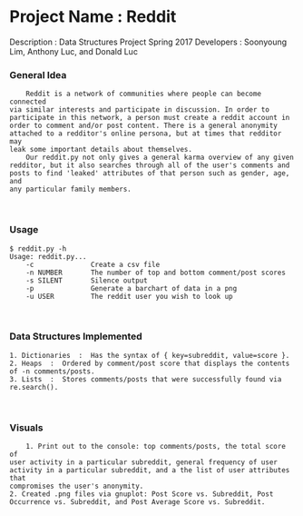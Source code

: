 # Project Name  :  Reddit
Description  :  Data Structures Project Spring 2017
Developers   :  Soonyoung Lim, Anthony Luc, and Donald Luc
&nbsp;
&nbsp;
### General Idea
        Reddit is a network of communities where people can become connected
    via similar interests and participate in discussion. In order to
    participate in this network, a person must create a reddit account in
    order to comment and/or post content. There is a general anonymity
    attached to a redditor's online persona, but at times that redditor may
    leak some important details about themselves.
        Our reddit.py not only gives a general karma overview of any given
    redditor, but it also searches through all of the user's comments and
    posts to find 'leaked' attributes of that person such as gender, age, and
    any particular family members.
&nbsp;
&nbsp;
### Usage
```console
$ reddit.py -h
Usage: reddit.py...
    -c              Create a csv file
    -n NUMBER       The number of top and bottom comment/post scores
    -s SILENT       Silence output
    -p              Generate a barchart of data in a png
    -u USER         The reddit user you wish to look up
```
&nbsp;
&nbsp;
### Data Structures Implemented
    1. Dictionaries  :  Has the syntax of { key=subreddit, value=score }.
    2. Heaps  :  Ordered by comment/post score that displays the contents of -n comments/posts.
    3. Lists  :  Stores comments/posts that were successfully found via re.search().
&nbsp;
### Visuals
        1. Print out to the console: top comments/posts, the total score of
    user activity in a particular subreddit, general frequency of user
    activity in a particular subreddit, and a the list of user attributes that
    compromises the user's anonymity.
    2. Created .png files via gnuplot: Post Score vs. Subreddit, Post
    Occurrence vs. Subreddit, and Post Average Score vs. Subreddit.